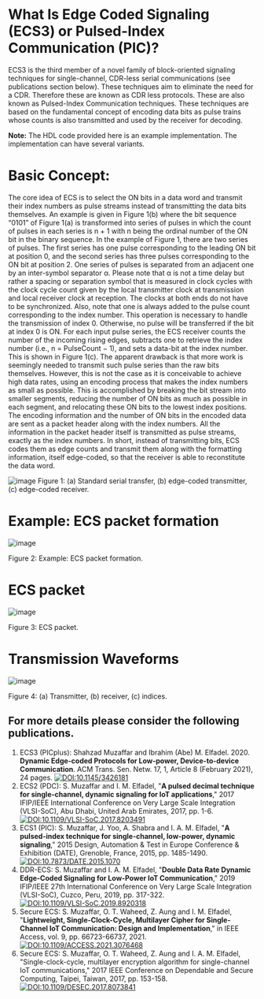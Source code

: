 # What Is Edge Coded Signaling (ECS3) or Pulsed-Index Communication (PIC)?

ECS3 is the third member of a novel family of block-oriented signaling techniques for single-channel, 
CDR-less serial communications (see publications section below). These techniques aim to eliminate the need for a CDR. Therefore these 
are known as CDR less protocols. These are also known as Pulsed-Index Communication techniques. These 
techniques are based on the fundamental concept of encoding data bits as pulse trains whose counts is 
also transmitted and used by the receiver for decoding.

**Note:** The HDL code provided here is an example implementation. The implementation can have several variants.

# Basic Concept:

The core idea of ECS is to select the ON bits in a data word and transmit their index numbers as
pulse streams instead of transmitting the data bits themselves. An example is given in Figure 1(b)
where the bit sequence “0101” of Figure 1(a) is transformed into series of pulses in which the
count of pulses in each series is n + 1 with n being the ordinal number of the ON bit in the binary
sequence. In the example of Figure 1, there are two series of pulses. The first series has one pulse
corresponding to the leading ON bit at position 0, and the second series has three pulses
corresponding to the ON bit at position 2. One series of pulses is separated from an adjacent
one by an inter-symbol separator α. Please note that α is not a time delay but rather a spacing
or separation symbol that is measured in clock cycles with the clock cycle count given by the
local transmitter clock at transmission and local receiver clock at reception. The clocks at both
ends do not have to be synchronized. Also, note that one is always added to the pulse count
corresponding to the index number. This operation is necessary to handle the transmission of
index 0. Otherwise, no pulse will be transferred if the bit at index 0 is ON. For each input pulse
series, the ECS receiver counts the number of the incoming rising edges, subtracts one to retrieve
the index number (i.e., n = PulseCount − 1), and sets a data-bit at the index number. This is shown
in Figure 1(c). The apparent drawback is that more work is seemingly needed to transmit such
pulse series than the raw bits themselves. However, this is not the case as it is conceivable to
achieve high data rates, using an encoding process that makes the index numbers as small as
possible. This is accomplished by breaking the bit stream into smaller segments, reducing the
number of ON bits as much as possible in each segment, and relocating these ON bits to the
lowest index positions. The encoding information and the number of ON bits in the encoded
data are sent as a packet header along with the index numbers. All the information in the packet
header itself is transmitted as pulse streams, exactly as the index numbers. In short, instead of
transmitting bits, ECS codes them as edge counts and transmit them along with the formatting
information, itself edge-coded, so that the receiver is able to reconstitute the data word.

![image](https://github.com/user-attachments/assets/151a8f18-3853-43c2-bda3-d55a3384eba0)
Figure 1: (a) Standard serial transfer, (b) edge-coded transmitter, (c) edge-coded receiver.

# Example: ECS packet formation
![image](https://github.com/user-attachments/assets/5e25f242-9049-4d74-9d87-f48471d3d741)

Figure 2: Example: ECS packet formation.

# ECS packet
![image](https://github.com/user-attachments/assets/e56f4951-da78-4e19-addf-d8b66d90607b)

Figure 3: ECS packet.

# Transmission Waveforms
![image](https://github.com/user-attachments/assets/b0ee4c2e-9695-448e-bbe4-2429bc467c32)

Figure 4: (a) Transmitter, (b) receiver, (c) indices.

## For more details please consider the following publications.

1. ECS3 (PICplus): Shahzad Muzaffar and Ibrahim (Abe) M. Elfadel. 2020. **Dynamic Edge-coded Protocols for Low-power,
   Device-to-device Communication**. ACM Trans. Sen. Netw. 17, 1, Article 8 (February 2021), 24 pages.
   [![DOI:10.1145/3426181](https://zenodo.org/badge/DOI/10.1145/3426181.svg)](https://doi.org/10.1145/3426181)
2. ECS2 (PDC): S. Muzaffar and I. M. Elfadel, "**A pulsed decimal technique for single-channel, dynamic signaling for
   IoT applications**," 2017 IFIP/IEEE International Conference on Very Large Scale Integration (VLSI-SoC), Abu Dhabi,
   United Arab Emirates, 2017, pp. 1-6.[![DOI:10.1109/VLSI-SoC.2017.8203491](https://zenodo.org/badge/DOI/10.1109/VLSI-SoC.2017.8203491.svg)](https://ieeexplore.ieee.org/document/8203491)
4. ECS1 (PIC): S. Muzaffar, J. Yoo, A. Shabra and I. A. M. Elfadel, "**A pulsed-index technique for single-channel,
   low-power, dynamic signaling**," 2015 Design, Automation & Test in Europe Conference & Exhibition (DATE), Grenoble,
   France, 2015, pp. 1485-1490. [![DOI:10.7873/DATE.2015.1070](https://zenodo.org/badge/DOI/10.7873/DATE.2015.1070.svg)](https://ieeexplore.ieee.org/document/7092624)
5. DDR-ECS: S. Muzaffar and I. A. M. Elfadel, "**Double Data Rate Dynamic Edge-Coded Signaling for Low-Power IoT
   Communication**," 2019 IFIP/IEEE 27th International Conference on Very Large Scale Integration (VLSI-SoC),
   Cuzco, Peru, 2019, pp. 317-322. [![DOI:10.1109/VLSI-SoC.2019.8920318](https://zenodo.org/badge/DOI/10.1109/VLSI-SoC.2019.8920318.svg)](https://ieeexplore.ieee.org/document/8920318)
6. Secure ECS: S. Muzaffar, O. T. Waheed, Z. Aung and I. M. Elfadel, "**Lightweight, Single-Clock-Cycle, Multilayer
   Cipher for Single-Channel IoT Communication: Design and Implementation**," in IEEE Access, vol. 9, pp. 66723-66737,
   2021. [![DOI:10.1109/ACCESS.2021.3076468](https://zenodo.org/badge/DOI/10.1109/ACCESS.2021.3076468.svg)](https://ieeexplore.ieee.org/document/9419040)
7. Secure ECS: S. Muzaffar, O. T. Waheed, Z. Aung and I. A. M. Elfadel, "Single-clock-cycle, multilayer encryption
   algorithm for single-channel IoT communications," 2017 IEEE Conference on Dependable and Secure Computing, Taipei,
   Taiwan, 2017, pp. 153-158. [![DOI:10.1109/DESEC.2017.8073841](https://zenodo.org/badge/DOI/10.1109/DESEC.2017.8073841.svg)](https://ieeexplore.ieee.org/abstract/document/8073841)

